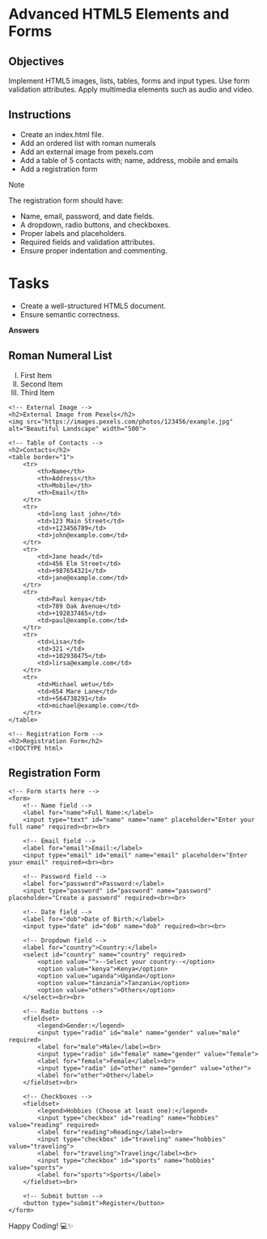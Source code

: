 # Advanced HTML5 Elements and Forms

## Objectives
Implement HTML5 images, lists, tables, forms and input types.
Use form validation attributes.
Apply multimedia elements such as audio and video.

## Instructions

- Create an index.html file.
- Add an ordered list with roman numerals
- Add an external image from pexels.com
- Add a table of 5 contacts with; name, address, mobile and emails
- Add a registration form

>[!NOTE]
>  The registration form should have:
>- Name, email, password, and date fields.
>- A dropdown, radio buttons, and checkboxes.
>- Proper labels and placeholders.
>- Required fields and validation attributes.
>- Ensure proper indentation and commenting.
 
# Tasks
- Create a well-structured HTML5 document.
- Ensure semantic correctness.

**Answers**
<!DOCTYPE html>
<html lang="en">
<head>
    <meta charset="UTF-8">
    <meta name="viewport" content="width=device-width, initial-scale=1.0">
    <title>Sample Page</title>
</head>
<body>
    <!-- Ordered List with Roman Numerals -->
    <h2>Roman Numeral List</h2>
    <ol type="I">
        <li>First Item</li>
        <li>Second Item</li>
        <li>Third Item</li>
    </ol>

    <!-- External Image -->
    <h2>External Image from Pexels</h2>
    <img src="https://images.pexels.com/photos/123456/example.jpg" alt="Beautiful Landscape" width="500">

    <!-- Table of Contacts -->
    <h2>Contacts</h2>
    <table border="1">
        <tr>
            <th>Name</th>
            <th>Address</th>
            <th>Mobile</th>
            <th>Email</th>
        </tr>
        <tr>
            <td>long last john</td>
            <td>123 Main Street</td>
            <td>+123456789</td>
            <td>john@example.com</td>
        </tr>
        <tr>
            <td>Jane head</td>
            <td>456 Elm Street</td>
            <td>+987654321</td>
            <td>jane@example.com</td>
        </tr>
        <tr>
            <td>Paul kenya</td>
            <td>789 Oak Avenue</td>
            <td>+192837465</td>
            <td>paul@example.com</td>
        </tr>
        <tr>
            <td>Lisa</td>
            <td>321 </td>
            <td>+102938475</td>
            <td>lirsa@example.com</td>
        </tr>
        <tr>
            <td>Michael wetu</td>
            <td>654 Mare Lane</td>
            <td>+564738291</td>
            <td>michael@example.com</td>
        </tr>
    </table>

    <!-- Registration Form -->
    <h2>Registration Form</h2>
    <!DOCTYPE html>
<html lang="en">
<head>
    <meta charset="UTF-8">
    <meta name="viewport" content="width=device-width, initial-scale=1.0">
    <title>Registration Form</title>
</head>
<body>
    <h2>Registration Form</h2>

    <!-- Form starts here -->
    <form>
        <!-- Name field -->
        <label for="name">Full Name:</label>
        <input type="text" id="name" name="name" placeholder="Enter your full name" required><br><br>

        <!-- Email field -->
        <label for="email">Email:</label>
        <input type="email" id="email" name="email" placeholder="Enter your email" required><br><br>

        <!-- Password field -->
        <label for="password">Password:</label>
        <input type="password" id="password" name="password" placeholder="Create a password" required><br><br>

        <!-- Date field -->
        <label for="dob">Date of Birth:</label>
        <input type="date" id="dob" name="dob" required><br><br>

        <!-- Dropdown field -->
        <label for="country">Country:</label>
        <select id="country" name="country" required>
            <option value="">--Select your country--</option>
            <option value="kenya">Kenya</option>
            <option value="uganda">Uganda</option>
            <option value="tanzania">Tanzania</option>
            <option value="others">Others</option>
        </select><br><br>

        <!-- Radio buttons -->
        <fieldset>
            <legend>Gender:</legend>
            <input type="radio" id="male" name="gender" value="male" required>
            <label for="male">Male</label><br>
            <input type="radio" id="female" name="gender" value="female">
            <label for="female">Female</label><br>
            <input type="radio" id="other" name="gender" value="other">
            <label for="other">Other</label>
        </fieldset><br>

        <!-- Checkboxes -->
        <fieldset>
            <legend>Hobbies (Choose at least one):</legend>
            <input type="checkbox" id="reading" name="hobbies" value="reading" required>
            <label for="reading">Reading</label><br>
            <input type="checkbox" id="traveling" name="hobbies" value="traveling">
            <label for="traveling">Traveling</label><br>
            <input type="checkbox" id="sports" name="hobbies" value="sports">
            <label for="sports">Sports</label>
        </fieldset><br>

        <!-- Submit button -->
        <button type="submit">Register</button>
    </form>

</body>
</html>
</body>
</html>


Happy Coding! 💻✨
